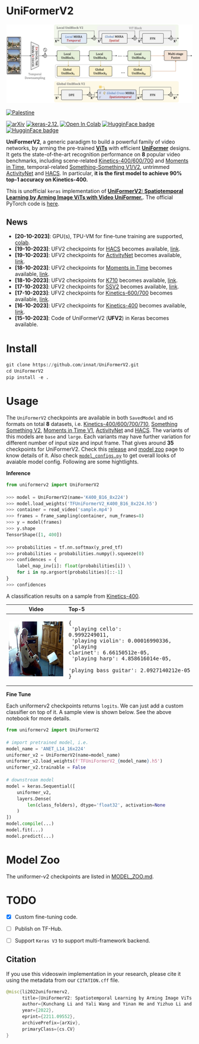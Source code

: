 # UniFormerV2


![](assets/framework.png)


[![Palestine](https://img.shields.io/badge/Free-Palestine-white?labelColor=green)](https://twitter.com/search?q=%23FreePalestine&src=typed_query)

[![arXiv](https://img.shields.io/badge/arXiv-2211.09552-darkred)](https://arxiv.org/abs/2211.09552) [![keras-2.12.](https://img.shields.io/badge/keras-2.12-darkred)]([?](https://img.shields.io/badge/keras-2.12-darkred)) [![Open In Colab](https://colab.research.google.com/assets/colab-badge.svg)](https://colab.research.google.com/drive/1Z6RzLcno_eLGD_E96mlWoyGieGbKxPQr?usp=sharing) [![HugginFace badge](https://img.shields.io/badge/🤗%20Hugging%20Face-Spaces-yellow.svg)](https://huggingface.co/spaces/innat/UniFormerV2) [![HugginFace badge](https://img.shields.io/badge/🤗%20Hugging%20Face-Hub-yellow.svg)](?)

**UniFormerV2**, a generic paradigm to build a powerful family of video networks, by arming the pre-trained [**ViTs**](https://github.com/google-research/vision_transformer) with efficient [**UniFormer**](https://github.com/Sense-X/UniFormer) designs. It gets the state-of-the-art recognition performance on **8** popular video benchmarks, including scene-related [Kinetics-400/600/700](https://www.deepmind.com/open-source/kinetics) and [Moments in Time](http://moments.csail.mit.edu/), temporal-related [Something-Something V1/V2](https://developer.qualcomm.com/software/ai-datasets/something-something), untrimmed [ActivityNet](http://activity-net.org/) and [HACS](http://hacs.csail.mit.edu/). In particular, **it is the first model to achieve 90% top-1 accuracy on Kinetics-400.**

This is unofficial `keras` implementation of [**UniFormerV2: Spatiotemporal Learning by Arming Image ViTs with Video UniFormer.**](https://arxiv.org/abs/2211.09552). The official PyTorch code is [here](https://github.com/OpenGVLab/UniFormerV2).



## News

- **[20-10-2023]**: GPU(s), TPU-VM for fine-tune training are supported, [colab](https://github.com/innat/UniFormerV2/blob/main/notebooks/uniformerv2_video_classification.ipynb).
- **[19-10-2023]**: UFV2 checkpoints for [HACS](http://hacs.csail.mit.edu/) becomes available, [link](https://github.com/innat/UniFormerV2/releases/tag/v1.0).
- **[19-10-2023]**: UFV2 checkpoints for [ActivityNet](http://activity-net.org/) becomes available, [link](https://github.com/innat/UniFormerV2/releases/tag/v1.0).
- **[18-10-2023]**: UFV2 checkpoints for [Moments in Time](http://moments.csail.mit.edu/) becomes available, [link](https://github.com/innat/UniFormerV2/releases/tag/v1.0).
- **[18-10-2023]**: UFV2 checkpoints for [K710](https://github.com/OpenGVLab/UniFormerV2/blob/main/DATASET.md#kinetics-710) becomes available, [link](https://github.com/innat/UniFormerV2/releases/tag/v1.0).
- **[17-10-2023]**: UFV2 checkpoints for [SSV2](https://developer.qualcomm.com/software/ai-datasets/something-something) becomes available, [link](https://github.com/innat/UniFormerV2/releases/tag/v1.0).
- **[17-10-2023]**: UFV2 checkpoints for [Kinetics-600/700](https://www.deepmind.com/open-source/kinetics) becomes available, [link](https://github.com/innat/UniFormerV2/releases/tag/v1.0).
- **[16-10-2023]**: UFV2 checkpoints for [Kinetics-400](https://www.deepmind.com/open-source/kinetics) becomes available, [link](https://github.com/innat/UniFormerV2/releases/tag/v1.0).
- **[15-10-2023]**: Code of UniFormerV2 (**UFV2**) in Keras becomes available.


# Install

```python
git clone https://github.com/innat/UniFormerV2.git
cd UniFormerV2
pip install -e . 
```

# Usage

The `UniFormerV2` checkpoints are available in both `SavedModel` and `H5` formats on total **8** datasets, i.e. [Kinetics-400/600/700/710](https://www.deepmind.com/open-source/kinetics), [Something Something V2](https://developer.qualcomm.com/software/ai-datasets/something-something), [Moments in Time V1](http://moments.csail.mit.edu/), [ActivityNet](http://activity-net.org/) and [HACS](http://hacs.csail.mit.edu/). The variants of this models are `base` and `large`. Each variants may have further variation for different number of input size and input frame. That gives around **35** checkpoints for UniFormerV2. Check this [release](https://github.com/innat/UniFormerV2/releases/tag/v1.0) and [model zoo](MODEL_ZOO.md) page to know details of it. Also check [`model_configs.py`](./uniformerv2/model_configs.py) to get overall looks of avaiable model config. Following are some hightlights.

**Inference**

```python
from uniformerv2 import UniFormerV2

>>> model = UniFormerV2(name='K400_B16_8x224')
>>> model.load_weights('TFUniFormerV2_K400_B16_8x224.h5')
>>> container = read_video('sample.mp4')
>>> frames = frame_sampling(container, num_frames=8)
>>> y = model(frames)
>>> y.shape
TensorShape([1, 400])

>>> probabilities = tf.nn.softmax(y_pred_tf)
>>> probabilities = probabilities.numpy().squeeze(0)
>>> confidences = {
    label_map_inv[i]: float(probabilities[i]) \
    for i in np.argsort(probabilities)[::-1]
}
>>> confidences
```

A classification results on a sample from [Kinetics-400](https://www.deepmind.com/open-source/kinetics).

| Video                          | Top-5 |
|:------------------------------:|:-----|
| ![](./assets/view1.gif)        | <pre>{<br>    'playing cello': 0.9992249011,<br>    'playing violin': 0.00016990336,<br>    'playing clarinet': 6.66150512e-05,<br>    'playing harp': 4.858616014e-05,<br>    'playing bass guitar': 2.0927140212e-05<br>}</pre> |


**Fine Tune**

Each uniformerv2 checkpoints returns `logits`. We can just add a custom classifier on top of it. A sample view is shown below. See the above notebook for more details.

```python
from uniformerv2 import UniFormerV2

# import pretrained model, i.e.
model_name = 'ANET_L14_16x224'
uniformer_v2 = UniFormerV2(name=model_name)
uniformer_v2.load_weights(f'TFUniFormerV2_{model_name}.h5')
uniformer_v2.trainable = False

# downstream model
model = keras.Sequential([
    uniformer_v2,
    layers.Dense(
        len(class_folders), dtype='float32', activation=None
    )
])
model.compile(...)
model.fit(...)
model.predict(...)

```

# Model Zoo

The uniformer-v2 checkpoints are listed in [MODEL_ZOO.md](MODEL_ZOO.md). 



# TODO
- [x] Custom fine-tuning code.
- [ ] Publish on TF-Hub.
- [ ] Support `Keras V3` to support multi-framework backend.


##  Citation

If you use this videoswin implementation in your research, please cite it using the metadata from our `CITATION.cff` file.

```swift
@misc{li2022uniformerv2,
      title={UniFormerV2: Spatiotemporal Learning by Arming Image ViTs with Video UniFormer}, 
      author={Kunchang Li and Yali Wang and Yinan He and Yizhuo Li and Yi Wang and Limin Wang and Yu Qiao},
      year={2022},
      eprint={2211.09552},
      archivePrefix={arXiv},
      primaryClass={cs.CV}
}
```
